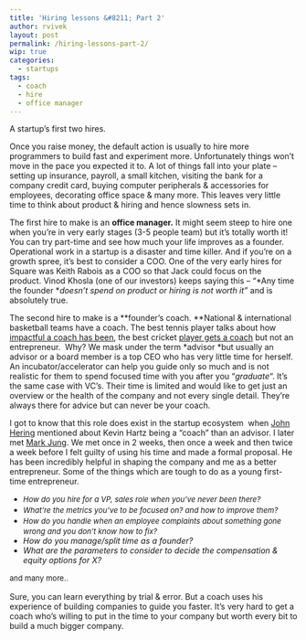 ```yaml
---
title: 'Hiring lessons &#8211; Part 2'
author: rvivek
layout: post
permalink: /hiring-lessons-part-2/
wip: true
categories:
  - startups
tags:
  - coach
  - hire
  - office manager
---
```

A startup&#8217;s first two hires.

Once you raise money, the default action is usually to hire more programmers to build fast and experiment more. Unfortunately things won&#8217;t move in the pace you expected it to. A lot of things fall into your plate &#8211; setting up insurance, payroll, a small kitchen, visiting the bank for a company credit card, buying computer peripherals & accessories for employees, decorating office space & many more. This leaves very little time to think about product & hiring and hence slowness sets in.

The first hire to make is an **office manager.** It might seem steep to hire one when you&#8217;re in very early stages (3-5 people team) but it&#8217;s totally worth it! You can try part-time and see how much your life improves as a founder. Operational work in a startup is a disaster and time killer. And if you&#8217;re on a growth spree, it&#8217;s best to consider a COO. One of the very early hires for Square was Keith Rabois as a COO so that Jack could focus on the product. Vinod Khosla (one of our investors) keeps saying this &#8211; &#8220;*Any time the founder *<em id="__mceDel"><em id="__mceDel">doesn&#8217;t spend on product or hiring is not worth it&#8221; </em></em>and is absolutely true.

The second hire to make is a **founder&#8217;s coach. **National & international basketball teams have a coach. The best tennis player talks about how [impactful a coach has been][1], the best cricket [player gets a coach][2] but not an entrepreneur.  Why? We mask under the term *advisor *but usually an advisor or a board member is a top CEO who has very little time for herself. An incubator/accelerator can help you guide only so much and is not realistic for them to spend focused time with you after you &#8220;*graduate*&#8220;. It&#8217;s the same case with VC&#8217;s. Their time is limited and would like to get just an overview or the health of the company and not every single detail. They&#8217;re always there for advice but can never be your coach.

I got to know that this role does exist in the startup ecosystem  when [John Hering][3] mentioned about Kevin Hartz being a &#8220;coach&#8221; than an advisor. I later met [Mark Jung][4]. We met once in 2 weeks, then once a week and then twice a week before I felt guilty of using his time and made a formal proposal. He has been incredibly helpful in shaping the company and me as a better entrepreneur. Some of the things which are tough to do as a young first-time entrepreneur.

  * <em style="font-size: 13px; line-height: 19px;">How do you hire for a VP, sales role when you&#8217;ve never been there?</em>
  * <em style="font-size: 13px; line-height: 19px;">What&#8217;re the metrics you&#8217;ve to be focused on? and how to improve them?</em>
  * <em style="font-size: 13px; line-height: 19px;">How do you handle when an employee complaints about something gone wrong and you don&#8217;t know how to fix?</em>
  * *How do you manage/split time as a founder?*
  * *What are the parameters to consider to decide the compensation & equity options for X?*

<span style="font-size: 13px; line-height: 19px;">and many more.. </span>

Sure, you can learn everything by trial & error. But a coach uses his experience of building companies to guide you faster. It&#8217;s very hard to get a coach who&#8217;s willing to put in the time to your company but worth every bit to build a much bigger company.

 [1]: http://www.tennisworldusa.org/Roger-Federer-speaks-about-first-coach-Peter-Carters-impact-in-his-game-articolo8089.html
 [2]: http://www.dnaindia.com/sport/report_sachin-tendulkar-s-coach-ramakant-achrekar-felicitated_1360127
 [3]: http://www.crunchbase.com/person/john-hering
 [4]: http://en.wikipedia.org/wiki/Mark_Jung